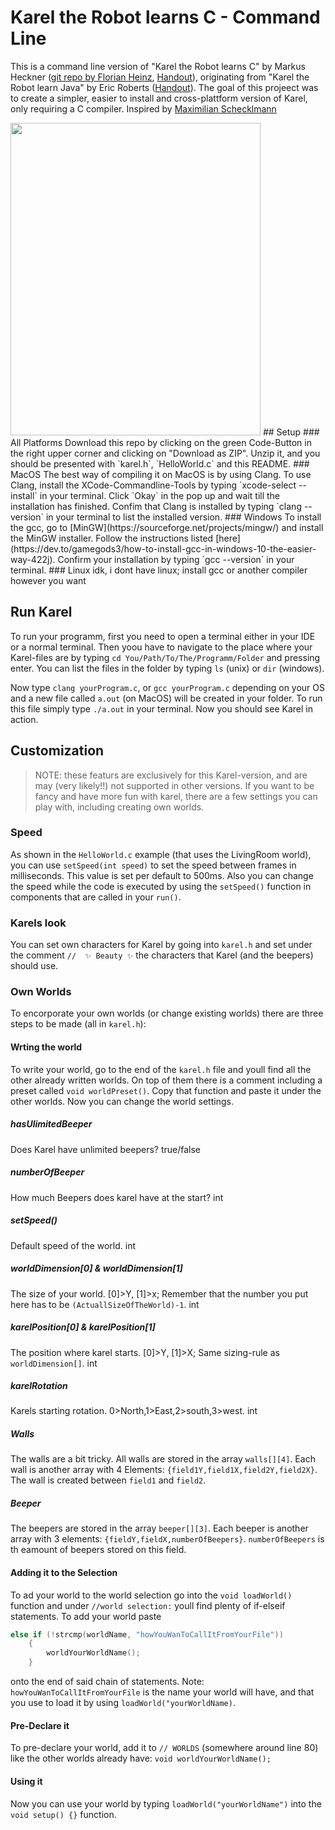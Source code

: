 # Karel the Robot learns C - Command Line

This is a command line version of "Karel the Robot learns C" by Markus Heckner ([git repo by Florian Heinz](https://github.com/fwheinz?tab=repositories), [Handout](https://fbim.oth-regensburg.de/~hem38149/files/karel/Karel_the_Robot_Reader.pdf)), originating from "Karel the Robot learn Java" by Eric Roberts ([Handout](https://cs.stanford.edu/people/eroberts/karel-the-robot-learns-java.pdf)). 
The goal of this projeect was to create a simpler, easier to install and cross-plattform version of Karel, only requiring a C compiler.
Inspired by [Maximilian Schecklmann](https://github.com/Narrenschlag/KingKarel)

<img src="https://media.giphy.com/media/T5y8Ke9iC97tOV7ZnF/giphy.gif" height="500" width="400"/>
## Setup
### All Platforms
Download this repo by clicking on the green Code-Button in the right upper corner and clicking on "Download as ZIP". Unzip it, and you should be presented with `karel.h`, `HelloWorld.c` and this README.
### MacOS
The best way of compiling it on MacOS is by using Clang. To use Clang, install the XCode-Commandline-Tools by typing `xcode-select --install` in your terminal. Click `Okay` in the pop up and wait till the installation has finished. 
Confim that Clang is installed by typing `clang --version` in your terminal to list the installed version.
### Windows
To install the gcc, go to [MinGW](https://sourceforge.net/projects/mingw/) and install the MinGW installer. Follow the instructions listed [here](https://dev.to/gamegods3/how-to-install-gcc-in-windows-10-the-easier-way-422j).
Confirm your installation by typing `gcc --version` in your terminal.
  ### Linux
idk, i dont have linux; install gcc or another compiler however you want

## Run Karel

To run your programm, first you need to open a terminal either in your IDE or a normal terminal. Then yoou have to navigate to the place where your Karel-files are by typing `cd You/Path/To/The/Programm/Folder` and pressing enter. You can list the files in the folder by typing `ls` (unix) or `dir` (windows).

Now type `clang yourProgram.c`, or `gcc yourProgram.c` depending on your OS and a new file called `a.out` (on MacOS) will be created in your folder. To run this file simply type `./a.out` in your terminal. Now you should see Karel in action.

## Customization
> NOTE: these featurs are exclusively for this Karel-version, and are may (very likely!!) not supported in other versions.
If you want to be fancy and have more fun with karel, there are a few settings you can play with, including creating own worlds.
### Speed
As shown in the `HelloWorld.c` example (that uses the LivingRoom world), you can use  `setSpeed(int speed)` to set the speed between frames in milliseconds. This value is set per default to 500ms. Also you can change the speed while the code is executed by using the `setSpeed()` function in components that are called in your `run()`.
### Karels look
You can set own characters for Karel by going into `karel.h` and set under the comment `//  ✨ Beauty ✨` the characters that Karel (and the beepers) should use.
### Own Worlds
To encorporate your own worlds (or change existing worlds) there are three steps to be made (all in `karel.h`): 
#### Wrting the world
To write your world, go to the end of the `karel.h` file and youll find all the other already written worlds.
On top of them there is a comment including a preset called `void worldPreset()`. Copy that function and paste it under the other worlds. 
Now you can change the world settings.
##### hasUlimitedBeeper
Does Karel have unlimited beepers? true/false
##### numberOfBeeper
How much Beepers does karel have at the start? int
##### setSpeed()
Default speed of the world. int
##### worldDimension[0] & worldDimension[1]
The size of your world. [0]>Y, [1]>x; Remember that the number you put here has to be `(ActuallSizeOfTheWorld)-1`. int
##### karelPosition[0] & karelPosition[1]
The position where karel starts. [0]>Y, [1]>X; Same sizing-rule as `worldDimension[]`. int
##### karelRotation
Karels starting rotation. 0>North,1>East,2>south,3>west. int
##### Walls
The walls are a bit tricky. All walls are stored in the array `walls[][4]`. Each wall is another array with 4 Elements: `{field1Y,field1X,field2Y,field2X}`. The wall is created between `field1` and `field2`. 
##### Beeper
The beepers are stored in the array `beeper[][3]`. Each beeper is another array with 3 elements: `{fieldY,fieldX,numberOfBeepers}`. `numberOfBeepers` is th eamount of beepers stored on this field. 
#### Adding it to the Selection
To ad your world to the world selection go into the `void loadWorld()` function and under `//world selection:` youll find plenty of if-elseif statements. To add your world paste
```c
else if (!strcmp(worldName, "howYouWanToCallItFromYourFile"))
    {
        worldYourWorldName();
    }
``` 
onto the end of said chain of statements.
Note: `howYouWanToCallItFromYourFile` is the name your world will have, and that you use to load it by using `loadWorld("yourWorldName)`.
#### Pre-Declare it
To pre-declare your world, add it to `// WORLDS` (somewhere around line 80) like the other worlds already have: `void worldYourWorldName();`
#### Using it
Now you can use your world by typing `loadWorld("yourWorldName")` into the `void setup() {}` function.